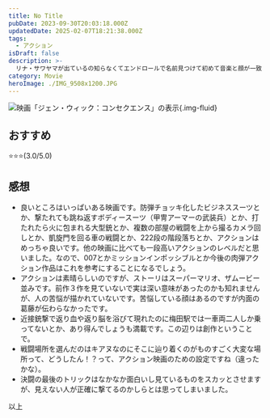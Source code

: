 ```yaml
---
title: No Title
pubDate: 2023-09-30T20:03:18.000Z
updatedDate: 2025-02-07T18:21:38.000Z
tags:
  - アクション
isDraft: false
description: >-
  リナ・サワヤマが出ているの知らなくてエンドロールで名前見つけて初めて音楽と顔が一致しました。それはともかく、近接戦闘のアクションはアイディア満載で次世代の映画のお手本になることでしょう。
category: Movie
heroImage: ./IMG_9508x1200.JPG
---
```


![映画「ジェン・ウィック：コンセクエンス」の表示](https://object-storage.tyo2.conoha.io/v1/nc_.../blog-astro-assets/IMG_9508x1200.JPG){.img-fluid}

## おすすめ
⭐️⭐️⭐️(3.0/5.0)

## 感想

- 良いところはいっぱいある映画です。防弾チョッキ化したビジネススーツとか、撃たれても跳ね返すボディースーツ（甲冑アーマーの武装兵）とか、打たれたら火に包まれる大型銃とか、複数の部屋の戦闘を上から撮るカメラ回しとか、凱旋門を回る車の戦闘とか、222段の階段落ちとか、アクションはめっちゃ良いです。他の映画に比べても一段高いアクションのレベルだと思いました。なので、007とかミッションインポッシブルとか今後の肉弾アクション作品はこれを参考にすることになるでしょう。
- アクションは素晴らしいのですが、ストーリはスーパーマリオ、ザムービー並みです。前作３作を見ていないで実は深い意味があったのかも知れませんが、人の苦悩が描かれていないです。苦悩している顔はあるのですが内面の葛藤が伝わらなかったです。
- 近接銃撃で返り血や返り脳を浴びて現れたのに梅田駅では一車両二人しか乗ってないとか、あり得んでしょうも満載です。この辺りは創作ということで。
- 戦闘場所を選んだのはキアヌなのにそこに辿り着くのがものすごく大変な場所って、どうしたん！？って、アクション映画のための設定ですね（違ったかな）。
- 決闘の最後のトリックはなかなか面白いし見ているものをスカッとさせますが、見えない人が正確に撃てるのかしらとは思ってしまいました。



以上
